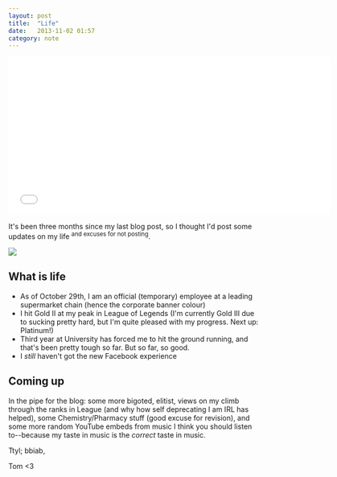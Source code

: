 ```yaml
---
layout: post
title:  "Life"
date:   2013-11-02 01:57
category: note
---
```


<iframe width="640" height="315" src="//www.youtube.com/embed/Oww-7cxOBUk" frameborder="0" allowfullscreen="1"> </iframe>

It's been three months since my last blog post, so I thought I'd post some updates on my life <sup>and excuses for not posting</sup>.

![](http://i.imgur.com/Fbqgtaz.png)

## What is life

* As of October 29th, I am an official (temporary) employee at a leading supermarket chain (hence the corporate banner colour)
* I hit Gold II at my peak in League of Legends (I'm currently Gold III due to sucking pretty hard, but I'm quite pleased with my progress. Next up: Platinum!)
* Third year at University has forced me to hit the ground running, and that's been pretty tough so far. But so far, so good.
* I _still_ haven't got the new Facebook experience

## Coming up

In the pipe for the blog: some more bigoted, elitist, views on my climb through the ranks in League (and why how self deprecating I am IRL has helped), some Chemistry/Pharmacy stuff (good excuse for revision), and some more random YouTube embeds from music I think you should listen to--because my taste in music is the _correct_ taste in music.

Ttyl; bbiab,

Tom <3